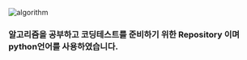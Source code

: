 ![algorithm](https://user-images.githubusercontent.com/78228444/144699555-0440f893-7bbc-42c6-9908-fbe215df0f3b.png)
### 알고리즘을 공부하고 코딩테스트를 준비하기 위한 Repository 이며 python언어를 사용하였습니다.
